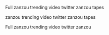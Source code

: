 Full zanzou trending video twitter zanzou tapes

 zanzou trending video twitter zanzou tapes
 
Full zanzou trending video twitter zanzou
